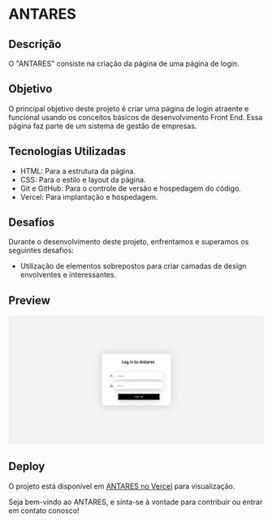 # ANTARES

## Descrição

O "ANTARES" consiste na criação da página de uma página de login.

## Objetivo

O principal objetivo deste projeto é criar uma página de login atraente e funcional usando os conceitos básicos de desenvolvimento Front End. Essa página faz parte de um sistema de gestão de empresas.

## Tecnologias Utilizadas

- HTML: Para a estrutura da página.
- CSS: Para o estilo e layout da página.
- Git e GitHub: Para o controle de versão e hospedagem do código.
- Vercel: Para implantação e hospedagem.

## Desafios

Durante o desenvolvimento deste projeto, enfrentamos e superamos os seguintes desafios:

- Utilização de elementos sobrepostos para criar camadas de design envolventes e interessantes.

## Preview
![Captura de Tela do ANTARES](https://github.com/jmbraz/ANTARES/raw/main/Captura-ANTARES.png)

## Deploy

O projeto está disponível em [ANTARES no Vercel](https://antares-nu.vercel.app/) para visualização.

Seja bem-vindo ao ANTARES, e sinta-se à vontade para contribuir ou entrar em contato conosco!


